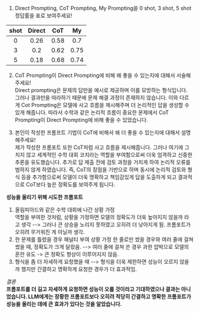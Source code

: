 1. Direct Prompting, CoT Prompting, My Prompting을
0 shot, 3 shot, 5 shot 정답률을 표로 보여주세요!

|shot|Direct|CoT|My|
|:----:|:------:|:---:|:---:|
|0|0.26|0.58|0.7|
|3|0.2|0.62|0.75|
|5|0.18|0.68|0.74|

2. CoT Prompting이 Direct Prompting에 비해
왜 좋을 수 있는지에 대해서 서술해주세요!  
Direct prompting은 문제의 답만을 예시로 제공하며 이를 모방하는 형식입니다. 그러나 결과만을 따라하기 때문에 문제 해결 과정이 존재하지 않습니다. 이와 다르게 Cot Prompting은 모델에 사고 흐름을 제시해주며 더 논리적인 답을 생성할 수 있게 해줍니다. 따라서 수학과 같은 논리적 흐름이 중요한 문제에서 CoT Prompting이 Direct Prompting에 비해 좋을 수 있었습니다.


3. 본인이 작성한 프롬프트 기법이 CoT에 비해서
왜 더 좋을 수 있는지에 대해서 설명해주세요!  
제가 작성한 프롬포트 또한 CoT처럼 사고 흐름을 제시해줍니다. 그러나 여기에 그치지 않고 세계적인 수학 대회 코치라는 역할을 부여함으로써 더욱 엄격하고 신중한 추론을 유도했습니다. 추가로 답 제출 전에 검토 과정을 거치게 하여 논리적 오류를 범하지 않게 하였습니다. 즉, CoT의 장점을 기반으로 하며 동시에 논리적 검토와 형식 등을 추가함으로써 모델이 더욱 명확하고 책임감있게 답을 도출하게 되고 결과적으로 CoT보다 높은 정확도를 보여주게 됩니다.

**성능을 올리기 위해 시도한 프롬포트**
1. 올림피아드와 같은 수학 대회에 나간 상황 가정  
   역할을 부여한 것처럼, 상황을 가정하면 모델의 정확도가 더욱 높아지지 않을까 라고 생각
   --> 그러나 큰 상승을 노리지 못하였고 오히려 더 낮아지게 됨. 프롬포트가 오히려 무거워진 게 아닐까 생각.
2. 한 문제를 틀렸을 경우 패널티 부여 상황 가정
   한 줄로만 썼을 경우와 여러 줄에 걸쳐 썼을 때, 정확도가 크게 달랐음.
   --> 여러 줄에 걸쳐 쓴 경우 과한 압박으로 모델의 혼란 유도 -> 큰 정확도 향상이 이루어지지 않음.
3. 형식을 좀 더 자세하게 요청했을 때
   --> 형식을 더욱 제한하면 성능이 오르지 않을까 했지만 간결하고 명확하게 요청한 경우가 더 효과적임.

*결론*  
**프롬포트를 더 길고 자세하게 요청하면 성능이 오를 것이라고 기대하였으나 결과는 아니었습니다. LLM에게는 장황한 프롬포트보다 오히려 적당히 간결하고 명확한 프롬포트가 성능을 올리는 데에 큰 효과가 있다는 것을 알았습니다.**
   

